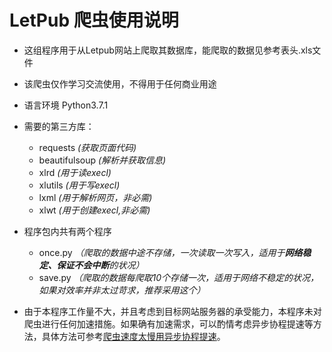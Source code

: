 # LetPub 爬虫使用说明
- 这组程序用于从Letpub网站上爬取其数据库，能爬取的数据见参考表头.xls文件

- 该爬虫仅作学习交流使用，不得用于任何商业用途

- 语言环境 Python3.7.1

- 需要的第三方库：
  - requests *(获取页面代码)*
  - beautifulsoup *(解析并获取信息)*
  - xlrd *(用于读execl)*
  - xlutils *(用于写execl)*
  - lxml *(用于解析网页，非必需)*
  - xlwt *(用于创建execl,非必需)*

- 程序包内共有两个程序
  - once.py *（爬取的数据中途不存储，一次读取一次写入，适用于**网络稳定、保证不会中断**的状况）*
  - save.py *（爬取的数据每爬取10个存储一次，适用于网络不稳定的状况，如果对效率并非太过苛求，推荐采用这个）*
- 由于本程序工作量不大，并且考虑到目标网站服务器的承受能力，本程序未对爬虫进行任何加速措施。如果确有加速需求，可以酌情考虑异步协程提速等方法，具体方法可参考[爬虫速度太慢用异步协程提速](https://blog.csdn.net/zhusongziye/article/details/81637088)。



